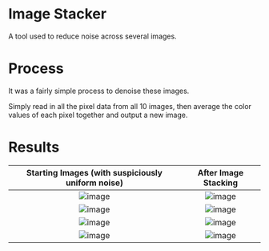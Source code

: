 # Image Stacker

A tool used to reduce noise across several images.

# Process

It was a fairly simple process to denoise these images. 

Simply read in all the pixel data from all 10 images, 
then average the color values of each pixel together and output a new image.

# Results

|Starting Images (with suspiciously uniform noise)|After Image Stacking|
|:---:|:---:|
|![image](https://i.imgur.com/ibaxY6i.png)|![image](https://i.imgur.com/AqCNkMM.png)|
|![image](https://i.imgur.com/ZvyhTR9.png)|![image](https://i.imgur.com/pEtQXPj.png)|
|![image](https://i.imgur.com/PAlP4AZ.png)|![image](https://i.imgur.com/e9ck0B9.png)|
|![image](https://i.imgur.com/HTjeeJe.png)|![image](https://i.imgur.com/qDlcYMc.png)|
